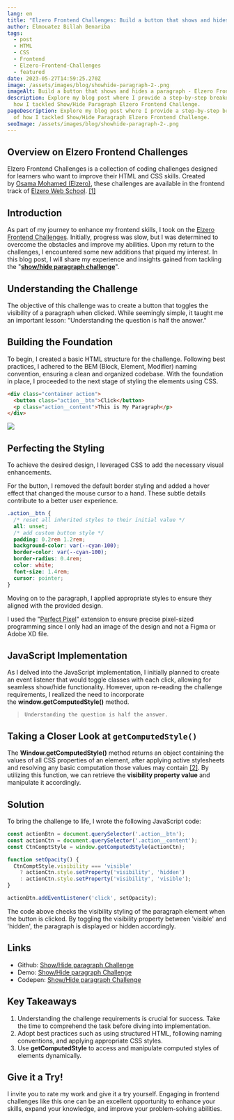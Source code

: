 ```yaml
---
lang: en
title: "Elzero Frontend Challenges: Build a button that shows and hides a paragraph"
author: Elmouatez Billah Benariba
tags:
  - post
  - HTML
  - CSS
  - Frontend
  - Elzero-Frontend-Challenges
  - featured
date: 2023-05-27T14:59:25.270Z
image: /assets/images/blog/showhide-paragraph-2-.png
imageAlt: Build a button that shows and hides a paragraph - Elzero Frontend Challenges
description: Explore my blog post where I provide a step-by-step breakdown of
  how I tackled Show/Hide Paragraph Elzero Frontend Challenge.
pageDescription: Explore my blog post where I provide a step-by-step breakdown
  of how I tackled Show/Hide Paragraph Elzero Frontend Challenge.
seoImage: /assets/images/blog/showhide-paragraph-2-.png
---
```

## Overview on Elzero Frontend Challenges

Elzero Frontend Challenges is a collection of coding challenges designed for learners who want to improve their HTML and CSS skills. Created by [Osama Mohamed (Elzero)](https://twitter.com/Osama_Elzero), these challenges are available in the frontend track of [Elzero Web School](https://elzero.org/tracks/front-end/). [[1]](https://mouatezbenariba.me/src/html/case-study/elzero-frontend-challenges.html)

## Introduction

As part of my journey to enhance my frontend skills, I took on the [Elzero Frontend Challenges](https://elzero.org/category/challenges/front-end-challenges/). Initially, progress was slow, but I was determined to overcome the obstacles and improve my abilities. Upon my return to the challenges, I encountered some new additions that piqued my interest. In this blog post, I will share my experience and insights gained from tackling the "**[show/hide paragraph challenge](https://elzero.org/frontend-show-hide-paragraph/)**".

## Understanding the Challenge

The objective of this challenge was to create a button that toggles the visibility of a paragraph when clicked. While seemingly simple, it taught me an important lesson: "Understanding the question is half the answer."

## Building the Foundation

To begin, I created a basic HTML structure for the challenge. Following best practices, I adhered to the BEM (Block, Element, Modifier) naming convention, ensuring a clean and organized codebase. With the foundation in place, I proceeded to the next stage of styling the elements using CSS.

```html
<div class="container action">
  <button class="action__btn">Click</button>
  <p class="action__content">This is My Paragraph</p>
</div>
```

![](/assets/images/blog/drawing-2023-05-26-17.05.12.excalidraw.png)

## Perfecting the Styling

To achieve the desired design, I leveraged CSS to add the necessary visual enhancements.

For the button, I removed the default border styling and added a hover effect that changed the mouse cursor to a hand. These subtle details contribute to a better user experience.

```css
.action__btn {
  /* reset all inherited styles to their initial value */
  all: unset;
  /* add custom button style */
  padding: 0.2rem 1.2rem;  
  background-color: var(--cyan-100);
  border-color: var(--cyan-100);
  border-radius: 0.4rem;
  color: white;
  font-size: 1.4rem;
  cursor: pointer;
}
```

Moving on to the paragraph, I applied appropriate styles to ensure they aligned with the provided design.

I used the "[Perfect Pixel](https://chrome.google.com/webstore/detail/perfectpixel-by-welldonec/dkaagdgjmgdmbnecmcefdhjekcoceebi)" extension to ensure precise pixel-sized programming since I only had an image of the design and not a Figma or Adobe XD file.

## JavaScript Implementation

As I delved into the JavaScript implementation, I initially planned to create an event listener that would toggle classes with each click, allowing for seamless show/hide functionality. However, upon re-reading the challenge requirements, I realized the need to incorporate the **window.getComputedStyle()** method.

> `Understanding the question is half the answer.`

## Taking a Closer Look at `getComputedStyle()`

The **Window.getComputedStyle()** method returns an object containing the values of all CSS properties of an element, after applying active stylesheets and resolving any basic computation those values may contain [[2]](https://developer.mozilla.org/en-US/docs/Web/API/Window/getComputedStyle). By utilizing this function, we can retrieve the **visibility property value** and manipulate it accordingly.

## Solution

To bring the challenge to life, I wrote the following JavaScript code:

```javascript
const actionBtn = document.querySelector('.action__btn');
const actionCtn = document.querySelector('.action__content');
const CtnComptStyle = window.getComputedStyle(actionCtn);

function setOpacity() {
  CtnComptStyle.visibility === 'visible'
    ? actionCtn.style.setProperty('visibility', 'hidden')
    : actionCtn.style.setProperty('visibility', 'visible');
}

actionBtn.addEventListener('click', setOpacity);
```

The code above checks the visibility styling of the paragraph element when the button is clicked. By toggling the visibility property between 'visible' and 'hidden', the paragraph is displayed or hidden accordingly.

## Links

* Github: [Show/Hide paragraph Challenge](https://github.com/mouatezbenariba/Elzero-Frontend-Challenges/tree/main/show-hide-paragraph)
* Demo: [Show/Hide paragraph Challenge](https://mouatezbenariba.github.io/Elzero-Frontend-Challenges/show-hide-paragraph/)
* Codepen: [Show/Hide paragraph Challenge](https://codepen.io/mouatezbenariba/pen/poxBvga)

## Key Takeaways

1. Understanding the challenge requirements is crucial for success. Take the time to comprehend the task before diving into implementation.
2. Adopt best practices such as using structured HTML, following naming conventions, and applying appropriate CSS styles.
3. Use **getComputedStyle** to access and manipulate computed styles of elements dynamically.

## Give it a Try!

I invite you to rate my work and give it a try yourself. Engaging in frontend challenges like this one can be an excellent opportunity to enhance your skills, expand your knowledge, and improve your problem-solving abilities.